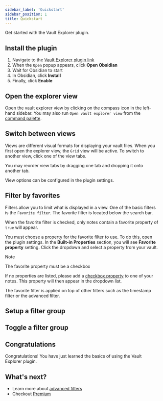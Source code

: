 ```yaml
---
sidebar_label: 'Quickstart'
sidebar_position: 1
title: Quickstart
---
```


Get started with the Vault Explorer plugin.

## Install the plugin

1. Navigate to the [Vault Explorer plugin link](https://obsidian.md/plugins?id=vault-explorer)
2. When the `Open` popup appears, click **Open Obsidian**
3. Wait for Obsidian to start
4. In Obsidian, click **Install**
5. Finally, click **Enable**

## Open the explorer view

Open the vault explorer view by clicking on the compass icon in the left-hand sidebar. You may also run `Open vault explorer view` from the [command palette](https://help.obsidian.md/Plugins/Command+palette).

## Switch between views

Views are different visual formats for displaying your vault files. When you first open the explorer view, the `Grid` view will be active. To switch to another view, click one of the view tabs.

You may reorder view tabs by dragging one tab and dropping it onto another tab.

View options can be configured in the plugin settings.

## Filter by favorites

Filters allow you to limit what is displayed in a view. One of the basic filters is the `Favorite filter`. The favorite filter is located below the search bar. 

When the favorite filter is checked, only notes contain a favorite property of `true` will appear. 

You must choose a property for the favorite filter to use. To do this, open the plugin settings. In the **Built-in Properties** section, you will see **Favorite property** setting. Click the dropdown and select a property from your vault.

> [!NOTE]
> The favorite property must be a checkbox

If no properties are listed, please add a [checkbox property](https://help.obsidian.md/Editing+and+formatting/Properties) to one of your notes. This property will then appear in the dropdown list.

The favorite filter is applied on top of other filters such as the timestamp filter or the advanced filter.

## Setup a filter group

## Toggle a filter group

## Congratulations

Congratulations! You have just learned the basics of using the Vault Explorer plugin.

## What's next?
- Learn more about [advanced filters](./view-options/advanced-filters)
- Checkout [Premium](./premium)